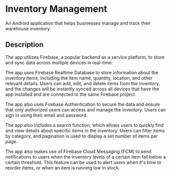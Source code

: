 # Inventory Management
An Android application that helps businesses manage and track their warehouse inventory.

## Description
The app utilizes Firebase, a popular backend as a service platform, to store and sync data across multiple devices in real-time.

The app uses Firebase Realtime Database to store information about the inventory items, including the item name, quantity, location, and other relevant details. Users can add, edit, and delete items from the inventory, and the changes will be instantly synced across all devices that have the app installed and are connected to the same Firebase project.

The app also uses Firebase Authentication to secure the data and ensure that only authorized users can access and manage the inventory. Users can sign in using their email and password.

The app also includes a search function, which allows users to quickly find and view details about specific items in the inventory. Users can filter items by category, and pagination is used to display a set number of items per page.

The app also makes use of Firebase Cloud Messaging (FCM) to send notifications to users when the inventory levels of a certain item fall below a certain threshold. This feature can be used to alert users when it's time to reorder items, or when an item is running low in stock.
